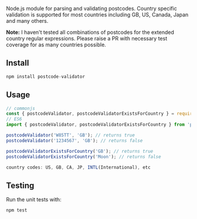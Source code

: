 Node.js module for parsing and validating postcodes. Country specific validation is supported for most countries including GB, US, Canada, Japan and many others.

**Note:** I haven't tested all combinations of postcodes for the extended country regular expressions. Please raise a PR with necessary test coverage for as many countries possible.

## Install

```javascript
npm install postcode-validator
```

## Usage

```javascript
// commonjs
const { postcodeValidator, postcodeValidatorExistsForCountry } = require('postcode-validator');
// ES6
import { postcodeValidator, postcodeValidatorExistsForCountry } from 'postcode-validator';

postcodeValidator('W85TT', 'GB'); // returns true
postcodeValidator('1234567', 'GB'); // returns false

postcodeValidatorExistsForCountry('GB'); // returns true
postcodeValidatorExistsForCountry('Moon'); // returns false

country codes: US, GB, CA, JP, INTL(International), etc
```

## Testing

Run the unit tests with:
```javascript
npm test
```
